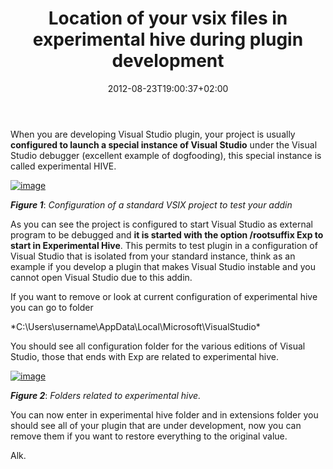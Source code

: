 ﻿---
title: "Location of your vsix files in experimental hive during plugin development"
description: ""
date: 2012-08-23T19:00:37+02:00
draft: false
tags: [Plugin,Visual Studio]
categories: [Visual Studio]
---
When you are developing Visual Studio plugin, your project is usually  **configured to launch a special instance of Visual Studio** under the Visual Studio debugger (excellent example of dogfooding), this special instance is called experimental HIVE.

[![image](https://www.codewrecks.com/blog/wp-content/uploads/2012/08/image_thumb1.png "image")](https://www.codewrecks.com/blog/wp-content/uploads/2012/08/image1.png)

 ***Figure 1***: *Configuration of a standard VSIX project to test your addin*

As you can see the project is configured to start Visual Studio as external program to be debugged and  **it is started with the option /rootsuffix Exp to start in Experimental Hive**. This permits to test plugin in a configuration of Visual Studio that is isolated from your standard instance, think as an example if you develop a plugin that makes Visual Studio instable and you cannot open Visual Studio due to this addin.

If you want to remove or look at current configuration of experimental hive you can go to folder

*C:\Users\username\AppData\Local\Microsoft\VisualStudio\*

You should see all configuration folder for the various editions of Visual Studio, those that ends with Exp are related to experimental hive.

[![image](https://www.codewrecks.com/blog/wp-content/uploads/2012/08/image_thumb2.png "image")](https://www.codewrecks.com/blog/wp-content/uploads/2012/08/image2.png)

 ***Figure 2***: *Folders related to experimental hive.*

You can now enter in experimental hive folder and in extensions folder you should see all of your plugin that are under development, now you can remove them if you want to restore everything to the original value.

Alk.
